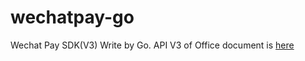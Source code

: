 # wechatpay-go
Wechat Pay SDK(V3) Write by Go. API V3 of Office document is [here](https://pay.weixin.qq.com/wiki/doc/apiv3/index.shtml)


